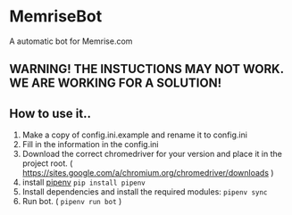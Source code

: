 # MemriseBot
A automatic bot for Memrise.com

## WARNING! THE INSTUCTIONS MAY NOT WORK. WE ARE WORKING FOR A SOLUTION!

## How to use it.. 
1. Make a copy of config.ini.example and rename it to config.ini
2. Fill in the information in the config.ini
3. Download the correct chromedriver for your version and place it in the project root. ( https://sites.google.com/a/chromium.org/chromedriver/downloads )
4. install [pipenv](https://pypi.org/project/pipenv/) `pip install pipenv`
5. Install dependencies and install the required modules: `pipenv sync`
6. Run bot. ( `pipenv run bot` )

